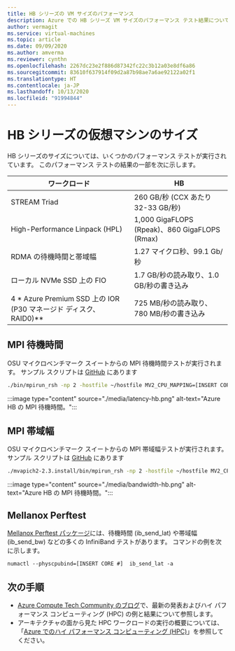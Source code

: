 ```yaml
---
title: HB シリーズの VM サイズのパフォーマンス
description: Azure での HB シリーズ VM サイズのパフォーマンス テスト結果について説明します。
author: vermagit
ms.service: virtual-machines
ms.topic: article
ms.date: 09/09/2020
ms.author: amverma
ms.reviewer: cynthn
ms.openlocfilehash: 2267dc23e2f886d87342fc22c3b12a03e8df6a86
ms.sourcegitcommit: 83610f637914f09d2a87b98ae7a6ae92122a02f1
ms.translationtype: HT
ms.contentlocale: ja-JP
ms.lasthandoff: 10/13/2020
ms.locfileid: "91994844"
---
```

# <a name="hb-series-virtual-machine-sizes"></a>HB シリーズの仮想マシンのサイズ

HB シリーズのサイズについては、いくつかのパフォーマンス テストが実行されています。 このパフォーマンス テストの結果の一部を次に示します。

| ワークロード                                        | HB                    |
|-------------------------------------------------|-----------------------|
| STREAM Triad                                    | 260 GB/秒 (CCX あたり 32-33 GB/秒)  |
| High-Performance Linpack (HPL)                  | 1,000 GigaFLOPS (Rpeak)、860 GigaFLOPS (Rmax) |
| RDMA の待機時間と帯域幅                        | 1.27 マイクロ秒、99.1 Gb/秒   |
| ローカル NVMe SSD 上の FIO                           | 1.7 GB/秒の読み取り、1.0 GB/秒の書き込み      |  
| 4 * Azure Premium SSD 上の IOR (P30 マネージド ディスク、RAID0)**  | 725 MB/秒の読み取り、780 MB/秒の書き込み   |


## <a name="mpi-latency"></a>MPI 待機時間

OSU マイクロベンチマーク スイートからの MPI 待機時間テストが実行されます。 サンプル スクリプトは [GitHub](https://github.com/Azure/azhpc-images/blob/04ddb645314a6b2b02e9edb1ea52f079241f1297/tests/run-tests.sh) にあります

```bash
./bin/mpirun_rsh -np 2 -hostfile ~/hostfile MV2_CPU_MAPPING=[INSERT CORE #] ./osu_latency 
```

:::image type="content" source="./media/latency-hb.png" alt-text="Azure HB の MPI 待機時間。":::

## <a name="mpi-bandwidth"></a>MPI 帯域幅

OSU マイクロベンチマーク スイートからの MPI 帯域幅テストが実行されます。 サンプル スクリプトは [GitHub](https://github.com/Azure/azhpc-images/blob/04ddb645314a6b2b02e9edb1ea52f079241f1297/tests/run-tests.sh) にあります

```bash
./mvapich2-2.3.install/bin/mpirun_rsh -np 2 -hostfile ~/hostfile MV2_CPU_MAPPING=[INSERT CORE #] ./mvapich2-2.3/osu_benchmarks/mpi/pt2pt/osu_bw
```

:::image type="content" source="./media/bandwidth-hb.png" alt-text="Azure HB の MPI 待機時間。":::


## <a name="mellanox-perftest"></a>Mellanox Perftest

[Mellanox Perftest パッケージ](https://community.mellanox.com/s/article/perftest-package)には、待機時間 (ib_send_lat) や帯域幅 (ib_send_bw) などの多くの InfiniBand テストがあります。 コマンドの例を次に示します。

```console
numactl --physcpubind=[INSERT CORE #]  ib_send_lat -a
```

## <a name="next-steps"></a>次の手順

- [Azure Compute Tech Community のブログ](https://techcommunity.microsoft.com/t5/azure-compute/bg-p/AzureCompute)で、最新の発表およびハイ パフォーマンス コンピューティング (HPC) の例と結果について参照します。
- アーキテクチャの面から見た HPC ワークロードの実行の概要については、「[Azure でのハイ パフォーマンス コンピューティング (HPC)](/azure/architecture/topics/high-performance-computing/)」を参照してください。
